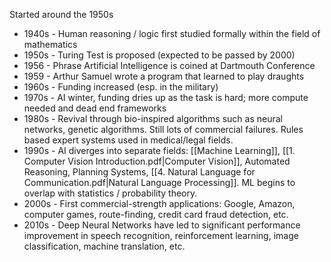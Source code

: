 Started around the 1950s
- 1940s - Human reasoning / logic first studied formally within the field of mathematics
- 1950s - Turing Test is proposed (expected to be passed by 2000)
- 1956 - Phrase Artificial Intelligence is coined at Dartmouth Conference
- 1959 - Arthur Samuel wrote a program that learned to play draughts
- 1960s - Funding increased (esp. in the military)
- 1970s - AI winter, funding dries up as the task is hard; more compute needed and dead end frameworks
- 1980s - Revival through bio-inspired algorithms such as neural networks, genetic algorithms. Still lots of commercial failures. Rules based expert systems used in medical/legal fields.
- 1990s - AI diverges into separate fields: [[Machine Learning]], [[1. Computer Vision Introduction.pdf|Computer Vision]], Automated Reasoning, Planning Systems, [[4. Natural Language for Communication.pdf|Natural Language Processing]]. ML begins to overlap with statistics / probability theory.
- 2000s - First commercial-strength applications: Google, Amazon, computer games, route-finding, credit card fraud detection, etc.
- 2010s - Deep Neural Networks have led to significant performance improvement in speech recognition, reinforcement learning, image classification, machine translation, etc.